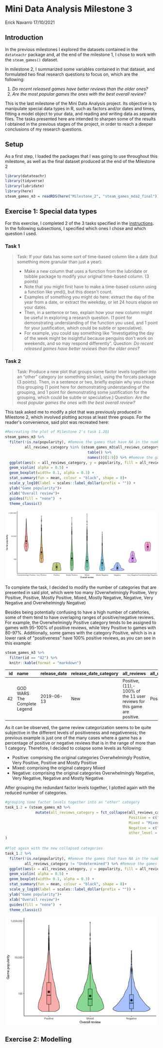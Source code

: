 Mini Data Analysis Milestone 3
================
Erick Navarro
17/10/2021

## Introduction

In the previous milestones I explored the datasets contained in the `datateachr` package and, at the end of the milestone 1, I chose to work with the `steam_games()` dataset.

In milestone 2, I summarized some variables contained in that dataset, and formulated two final research questions to focus on, which are the following:

1.  *Do recent released games have better reviews than the older ones?*
2.  *Are the most popular games the ones with the best overall review?*

This is the last milestone of the Mini Data Analysis project. Its objective is to manipulate special data types in R, such as factors and/or dates and times, fitting a model object to your data, and reading and writing data as separate files. The tasks presented here are intended to sharpen some of the results I obtained in the previous stages of the project, in order to reach a deeper conclusions of my research questions.

## Setup

As a first step, I loaded the packages that I was going to use throughout this milestone, as well as the final dataset produced at the end of the Milestone 2

``` r
library(datateachr) 
library(tidyverse)
library(lubridate)
library(here)
steam_games_m3 = readRDS(here("Milestone_2", "steam_games_mda2_final"))
```

## Exercise 1: Special data types

For this exercise, I completed 2 of the 3 tasks specified in the [instructions](https://stat545.stat.ubc.ca/mini-project/mini-project-3/). In the following subsections, I specified which ones I chose and which question I used.

### Task 1

> Task: If your data has some sort of time-based column like a date (but something more granular than just a year):
> - Make a new column that uses a function from the lubridate or tsibble package to modify your original time-based column. (3 points)
> - Note that you might first have to make a time-based column using a function like ymd(), but this doesn’t count.
> - Examples of something you might do here: extract the day of the year from a date, or extract the weekday, or let 24 hours elapse on your dates.
> - Then, in a sentence or two, explain how your new column might be useful in exploring a research question. (1 point for demonstrating understanding of the function you used, and 1 point for your justification, which could be subtle or speculative).
> - For example, you could say something like “Investigating the day of the week might be insightful because penguins don’t work on weekends, and so may respond differently”.
> Question: *Do recent released games have better reviews than the older ones?*

### Task 2

> Task: Produce a new plot that groups some factor levels together into an “other” category (or something similar), using the forcats package (3 points). Then, in a sentence or two, briefly explain why you chose this grouping (1 point here for demonstrating understanding of the grouping, and 1 point for demonstrating some justification for the grouping, which could be subtle or speculative.)
> Question: *Are the most popular games the ones with the best overall review?*

This task asked me to modify a plot that was previously produced in Milestone 2, which involved plotting across at least three groups. For the reader's convenience, said plot was recreated here:

``` r
#Recreating the plot of Milestone 2's task 1.2Q1
steam_games_m3 %>% 
  filter(!is.na(popularity), #Remove the games that have NA in the number of reviews
         all_reviews_category %in% (steam_games_m3$all_reviews_category %>% 
                                      table() %>% 
                                      names())[1:9]) %>% #Remove the games that did not have enough reviews to have an overall review (discussed in Q1 - Extract categories) 
  ggplot(aes(x = all_reviews_category, y = popularity, fill = all_reviews_category))+
  geom_violin( alpha = 0.5) +
  geom_boxplot(width= 0.1, alpha = 0.3) +
  stat_summary(fun = mean, colour = "black", shape = 8)+
  scale_y_log10(label = scales::label_dollar(prefix = "")) +
  ylab("Game popularity")+
  xlab("Overall review")+
  guides(fill = "none")  +
  theme_classic()
```

![](mda_milestone_3_files/figure-markdown_github/unnamed-chunk-2-1.png)

To complete the task, I decided to modify the number of categories that are presented in said plot, which were too many (Overwhelmingly Positive, Very Positive, Positive, Mostly Positive, Mixed, Mostly Negative, Negative, Very Negative and Overwhelmingly Negative)

Besides being potentially confusing to have a high number of catefories, some of them tend to have overlaping ranges of positive/negative reviews. For example, the Overwhelmingly Positive category tends to be assigned to games with 95-100% of positive reviews, while Very Positive to games with 80-97%. Additionally, some games with the category Positive, which is in a lower rank of "positiveness" have 100% positive reviews, as you can see in this example:

``` r
steam_games_m3 %>% 
  filter(id == "42") %>% 
  knitr::kable(format = "markdown")
```

<table>
<colgroup>
<col width="2%" />
<col width="15%" />
<col width="7%" />
<col width="11%" />
<col width="36%" />
<col width="11%" />
<col width="10%" />
<col width="6%" />
</colgroup>
<thead>
<tr class="header">
<th align="right">id</th>
<th align="left">name</th>
<th align="left">release_date</th>
<th align="left">release_date_category</th>
<th align="left">all_reviews</th>
<th align="left">all_reviews_category</th>
<th align="right">all_reviews_number</th>
<th align="right">popularity</th>
</tr>
</thead>
<tbody>
<tr class="odd">
<td align="right">42</td>
<td align="left">GOD WARS The Complete Legend</td>
<td align="left">2019-06-13</td>
<td align="left">New</td>
<td align="left">Positive,(11),- 100% of the 11 user reviews for this game are positive.</td>
<td align="left">Positive</td>
<td align="right">2</td>
<td align="right">11</td>
</tr>
</tbody>
</table>

As it can be observed, the game review categorization seems to be quite subjective in the different levels of positiveness and negativeness; the previous example is just one of the many cases where a game has a percentage of positive or negative reviews that is in the range of more than 1 category. Therefore, I decided to colapse some levels as following:

-   Positive: comprising the original categories Overwhelmingly Positive, Very Positive, Positive and Mostly Positive
-   Mixed: comprising the original category Mixed
-   Negative: comprising the original categories Overwhelmingly Negative, Very Negative, Negative and Mostly Negative

After grouping the redundant factor levels together, I plotted again with the reduced number of categories.

``` r
#grouping some factor levels together into an "other" category
task_1.2 = (steam_games_m3 %>% 
              mutate(all_reviews_category = fct_collapse(all_reviews_category,
                                                         Positive = c("Overwhelmingly Positive", "Very Positive", "Positive" , "Mostly Positive"),
                                                         Mixed = "Mixed",
                                                         Negative = c("Overwhelmingly Negative", "Very Negative", "Negative" , "Mostly Negative"),
                                                         other_level = "Undetermined" ))
)

#Plot again with the new collapsed categories
task_1.2 %>% 
  filter(!is.na(popularity), #Remove the games that have NA in the number of reviews
         all_reviews_category != "Undetermined") %>% #Remove the games that did not have enough reviews to have an overall review (discussed in Q1 - Extract categories) 
  ggplot(aes(x = all_reviews_category, y = popularity, fill = all_reviews_category))+
  geom_violin( alpha = 0.5) +
  geom_boxplot(width= 0.1, alpha = 0.3) +
  stat_summary(fun = mean, colour = "black", shape = 8)+
  scale_y_log10(label = scales::label_dollar(prefix = "")) +
  ylab("Game popularity")+
  xlab("Overall review")+
  guides(fill = "none")  +
  theme_classic()
```

![](mda_milestone_3_files/figure-markdown_github/unnamed-chunk-4-1.png)

## Exercise 2: Modelling
